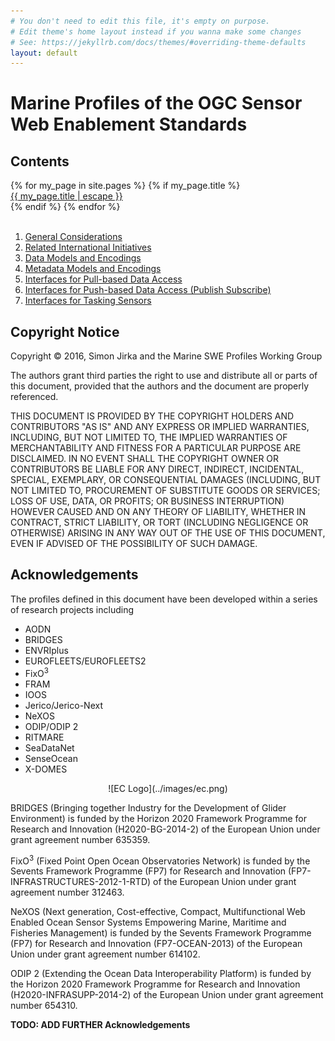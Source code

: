 ```yaml
---
# You don't need to edit this file, it's empty on purpose.
# Edit theme's home layout instead if you wanna make some changes
# See: https://jekyllrb.com/docs/themes/#overriding-theme-defaults
layout: default
---
```


# Marine Profiles of the OGC Sensor Web Enablement Standards

## Contents

<div class="trigger">
  {% for my_page in site.pages %}
    {% if my_page.title %}
    <div>
      <a class="page-link" href="{{ my_page.url | relative_url }}">{{ my_page.title | escape }}</a>
    </div>
    {% endif %}
  {% endfor %}
</div>
<br/>

1. [General Considerations](01_General_Considerations.md)
2. [Related International Initiatives](02_International_Initiatives.md)
3. [Data Models and Encodings](03_Data_Models_And_Encodings.md)
4. [Metadata Models and Encodings](04_Metadata_Models_And_Encodings.md)
5. [Interfaces for Pull-based Data Access](05_Pull_Access.md)
6. [Interfaces for Push-based Data Access (Publish Subscribe)](06_Push_Access.md)
7. [Interfaces for Tasking Sensors](07_Tasking.md)


## Copyright Notice
Copyright © 2016, Simon Jirka and the Marine SWE Profiles Working Group

The authors grant third parties the right to use and distribute all or parts of this document, provided that the authors and the document are properly referenced.

THIS DOCUMENT IS PROVIDED BY THE COPYRIGHT HOLDERS AND CONTRIBUTORS "AS IS" AND ANY EXPRESS OR IMPLIED WARRANTIES, INCLUDING, BUT NOT LIMITED TO, THE IMPLIED WARRANTIES OF MERCHANTABILITY AND FITNESS FOR A PARTICULAR PURPOSE ARE DISCLAIMED. IN NO EVENT SHALL THE COPYRIGHT OWNER OR CONTRIBUTORS BE LIABLE FOR ANY DIRECT, INDIRECT, INCIDENTAL, SPECIAL, EXEMPLARY, OR CONSEQUENTIAL DAMAGES (INCLUDING, BUT NOT LIMITED TO, PROCUREMENT OF SUBSTITUTE GOODS OR SERVICES; LOSS OF USE, DATA, OR PROFITS; OR BUSINESS INTERRUPTION) HOWEVER CAUSED AND ON ANY THEORY OF LIABILITY, WHETHER IN CONTRACT, STRICT LIABILITY, OR TORT (INCLUDING NEGLIGENCE OR OTHERWISE) ARISING IN ANY WAY OUT OF THE USE OF THIS DOCUMENT, EVEN IF ADVISED OF THE POSSIBILITY OF SUCH DAMAGE.


## Acknowledgements

The profiles defined in this document have been developed within a series of research projects including
* AODN
* BRIDGES
* ENVRIplus
* EUROFLEETS/EUROFLEETS2
* FixO<sup>3</sup>
* FRAM
* IOOS
* Jerico/Jerico-Next
* NeXOS
* ODIP/ODIP 2
* RITMARE
* SeaDataNet
* SenseOcean
* X-DOMES

<center>![EC Logo](../images/ec.png)</center>

BRIDGES (Bringing together Industry for the Development of Glider Environment) is funded by the Horizon 2020 Framework Programme for Research and Innovation (H2020-BG-2014-2) of the European Union under grant agreement number 635359.

FixO<sup>3</sup> (Fixed Point Open Ocean Observatories Network) is funded by the Sevents Framework Programme (FP7) for Research and Innovation (FP7-INFRASTRUCTURES-2012-1-RTD) of the European Union under grant agreement number 312463.

NeXOS (Next generation, Cost-effective, Compact, Multifunctional Web Enabled Ocean Sensor Systems Empowering Marine, Maritime and Fisheries Management) is funded by the Sevents Framework Programme (FP7) for Research and Innovation (FP7-OCEAN-2013) of the European Union under grant agreement number 614102.

ODIP 2 (Extending the Ocean Data Interoperability Platform) is funded by the Horizon 2020 Framework Programme for Research and Innovation (H2020-INFRASUPP-2014-2) of the European Union under grant agreement number 654310.

**TODO: ADD FURTHER Acknowledgements**
